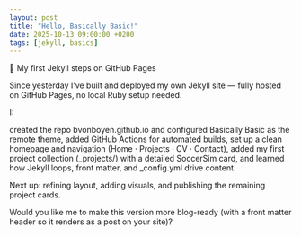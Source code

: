 ```yaml
---
layout: post
title: "Hello, Basically Basic!"
date: 2025-10-13 09:00:00 +0200
tags: [jekyll, basics]
---
```


🚀 My first Jekyll steps on GitHub Pages

Since yesterday I’ve built and deployed my own Jekyll site — fully hosted on GitHub Pages, no local Ruby setup needed.

I:

created the repo bvonboyen.github.io and configured Basically Basic as the remote theme, added GitHub Actions for automated builds,
set up a clean homepage and navigation (Home · Projects · CV · Contact),
added my first project collection (_projects/) with a detailed SoccerSim card,
and learned how Jekyll loops, front matter, and _config.yml drive content.

Next up: refining layout, adding visuals, and publishing the remaining project cards.

Would you like me to make this version more blog-ready (with a front matter header so it renders as a post on your site)?